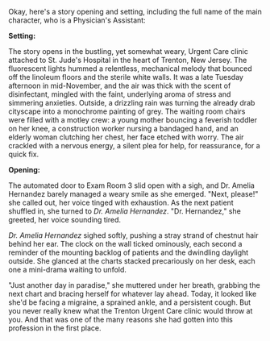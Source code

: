 Okay, here's a story opening and setting, including the full name of the main character, who is a Physician's Assistant:

**Setting:**

The story opens in the bustling, yet somewhat weary, Urgent Care clinic attached to St. Jude's Hospital in the heart of Trenton, New Jersey. The fluorescent lights hummed a relentless, mechanical melody that bounced off the linoleum floors and the sterile white walls. It was a late Tuesday afternoon in mid-November, and the air was thick with the scent of disinfectant, mingled with the faint, underlying aroma of stress and simmering anxieties. Outside, a drizzling rain was turning the already drab cityscape into a monochrome painting of grey. The waiting room chairs were filled with a motley crew: a young mother bouncing a feverish toddler on her knee, a construction worker nursing a bandaged hand, and an elderly woman clutching her chest, her face etched with worry. The air crackled with a nervous energy, a silent plea for help, for reassurance, for a quick fix.

**Opening:**

The automated door to Exam Room 3 slid open with a sigh, and Dr. Amelia Hernandez barely managed a weary smile as she emerged. "Next, please!" she called out, her voice tinged with exhaustion. As the next patient shuffled in, she turned to *Dr. Amelia Hernandez*. "Dr. Hernandez," she greeted, her voice sounding tired. 

*Dr. Amelia Hernandez* sighed softly, pushing a stray strand of chestnut hair behind her ear. The clock on the wall ticked ominously, each second a reminder of the mounting backlog of patients and the dwindling daylight outside. She glanced at the charts stacked precariously on her desk, each one a mini-drama waiting to unfold.

"Just another day in paradise," she muttered under her breath, grabbing the next chart and bracing herself for whatever lay ahead. Today, it looked like she'd be facing a migraine, a sprained ankle, and a persistent cough. But you never really knew what the Trenton Urgent Care clinic would throw at you. And that was one of the many reasons she had gotten into this profession in the first place.

